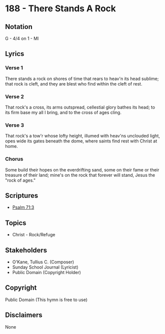 # 188 - There Stands A Rock

## Notation

G - 4/4 on 1 - MI

## Lyrics

### Verse 1

There stands a rock on shores of time that rears to heav'n its head sublime; that rock is cleft, and they are blest who find within the cleft of rest.

### Verse 2

That rock's a cross, its arms outspread, cellestial glory bathes its head; to its firm base my all I bring, and to the cross of ages cling.

### Verse 3

That rock's a tow'r whose lofty height, illumed with heav'ns unclouded light, opes wide its gates beneath the dome, where saints find rest with Christ at home.

### Chorus

Some build their hopes on the everdrifting sand, some on their fame or their treasure of their land; mine's on the rock that forever will stand, Jesus the "rock of ages."


## Scriptures

- [Psalm 71:3](https://www.biblegateway.com/passage/?search=Psalm%2071%3A3)

## Topics

- Christ - Rock/Refuge

## Stakeholders

- O'Kane, Tullius C. (Composer)
- Sunday School Journal (Lyricist)
- Public Domain (Copyright Holder)

## Copyright

Public Domain
(This hymn is free to use)

## Disclaimers

None

